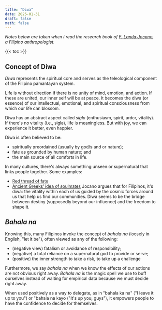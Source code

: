 ```yaml
---
title: "Diwa"
date: 2025-01-31
draft: false
math: false
---
```


*Notes below are taken when I read the research book of [F. Landa Jocano](https://en.wikipedia.org/wiki/F._Landa_Jocano),
a Filipino anthropologist.*

{{< toc >}}

## Concept of Diwa

*Diwa* represents the spiritual core and serves as the teleological
component of the Filipino pamantayan system.

Life is without direction if there is no unity of mind, emotion, and
action. If these are united, our inner self will be at peace. It becomes
the diwa (or essence) of our intellectual, emotional, and spiritual
consciousness from which our life can blossom.

Diwa has an abstract aspect called *sigla* (enthusiasm, spirit, ardor,
vitality). If there's no vitality (i.e., sigla), life is meaningless.
But with joy, we can experience it better, even happier.

Diwa is often believed to be:
- spiritually preordained (usually by god/s and or nature);
- fate as grounded by human nature; and
- the main source of all comforts in life.

In many cultures, there's always something unseen or supernatural that
links people together. Some examples:
- [Red thread of fate](https://en.m.wikipedia.org/wiki/Red_thread_of_fate)
- [Ancient Greeks' idea of soulmates](https://www.thearchaeologist.org/blog/the-ancient-greek-myth-of-soulmates-how-we-became-human)
Jocano argues that for Filipinos, it's diwa: the vitality within each of
us guided by the cosmic forces around us that help us find our
communities. Diwa seems to be the bridge between destiny (supposedly
beyond our influence) and the freedom to shape it.

## *Bahala na*

Knowing this, many Filipinos invoke the concept of *bahala na* (loosely
in English, "let it be"), often viewed as any of the following:
- (negative view) fatalism or avoidance of responsibility;
- (negative) a total reliance on a supernatural god to provide or serve;
- (positive) the inner strength to take a risk, to take up a challenge

Furthermore, we say *bahala na* when we know the effects of our actions
are not obvious right away. *Bahala na* is the magic spell we use to
buff ourselves instead of waiting for empirical data because we must
decide right away.

When used positively as a way to delegate, as in "bahala ka na" ("I
leave it up to you") or "bahala na kayo ("It's up you, guys"), it
empowers people to have the confidence to decide for themselves.
